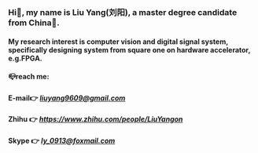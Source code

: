 ### Hi👋, my name is Liu Yang(刘阳), a master degree candidate from China🐼.
#### My research interest is computer vision and digital signal system, specifically designing system from square one on hardware accelerator, e.g.FPGA.

#### 📪reach me: 
#### E-mail👉 *liuyang9609@gmail.com*
#### Zhihu 👉 *https://www.zhihu.com/people/LiuYangon*
#### Skype 👉 *ly_0913@foxmail.com*


<!--
**liuyang9609/liuyang9609** is a ✨ _special_ ✨ repository because its `README.md` (this file) appears on your GitHub profile.

Here are some ideas to get you started:

- 🔭 I’m currently working on ...
- 🌱 I’m currently learning ...
- 👯 I’m looking to collaborate on ...
- 🤔 I’m looking for help with ...
- 💬 Ask me about ...
- 📫 How to reach me: ...
- 😄 Pronouns: ...
- ⚡ Fun fact: ...
-->
